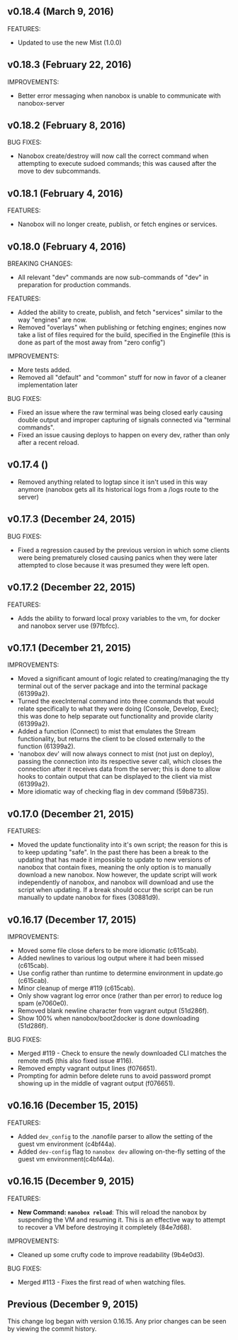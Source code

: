 ## v0.18.4 (March 9, 2016)

FEATURES:
  - Updated to use the new Mist (1.0.0)

## v0.18.3 (February 22, 2016)

IMPROVEMENTS:
  - Better error messaging when nanobox is unable to communicate with nanobox-server


## v0.18.2 (February 8, 2016)

BUG FIXES:
  - Nanobox create/destroy will now call the correct command when attempting to
  execute sudoed commands; this was caused after the move to dev subcommands.

## v0.18.1 (February 4, 2016)

FEATURES:
  - Nanobox will no longer create, publish, or fetch engines or services.

## v0.18.0 (February 4, 2016)

BREAKING CHANGES:
  - All relevant "dev" commands are now sub-commands of "dev" in preparation
  for production commands.

FEATURES:
  - Added the ability to create, publish, and fetch "services" similar to the way
  "engines" are now.
  - Removed "overlays" when publishing or fetching engines; engines now take a
  list of files required for the build, specified in the Enginefile (this is done
  as part of the most away from "zero config")

IMPROVEMENTS:
  - More tests added.
  - Removed all "default" and "common" stuff for now in favor of a cleaner
  implementation later

BUG FIXES:
  - Fixed an issue where the raw terminal was being closed early causing double
  output and improper capturing of signals connected via "terminal commands".
  - Fixed an issue causing deploys to happen on every dev, rather than only after
  a recent reload.

## v0.17.4 ()

  - Removed anything related to logtap since it isn't used in this way anymore
  (nanobox gets all its historical logs from a /logs route to the server)

## v0.17.3 (December 24, 2015)

BUG FIXES:
  - Fixed a regression caused by the previous version in which some clients were
  being prematurely closed causing panics when they were later attempted to close
  because it was presumed they were left open.

## v0.17.2 (December 22, 2015)

FEATURES:
  - Adds the ability to forward local proxy variables to the vm, for docker and
  nanobox server use (97fbfcc).

## v0.17.1 (December 21, 2015)

IMPROVEMENTS:

  - Moved a significant amount of logic related to creating/managing the tty
  terminal out of the server package and into the terminal package (61399a2).
  - Turned the execInternal command into three commands that would relate
  specifically to what they were doing (Console, Develop, Exec); this was done
  to help separate out functionality and provide clarity (61399a2).
  - Added a function (Connect) to mist that emulates the Stream functionality, but returns
  the client to be closed externally to the function (61399a2).
  - 'nanobox dev' will now always connect to mist (not just on deploy), passing
  the connection into its respective sever call, which closes the connection after
  it receives data from the server; this is done to allow hooks to contain output
  that can be displayed to the client via mist (61399a2).
  - More idiomatic way of checking flag in dev command (59b8735).

## v0.17.0 (December 21, 2015)

FEATURES:

  - Moved the update functionality into it's own script; the reason for this is
  to keep updating "safe". In the past there has been a break to the updating
  that has made it impossible to update to new versions of nanobox that contain
  fixes, meaning the only option is to manually download a new nanobox. Now however,
  the update script will work independently of nanobox, and nanobox will download
  and use the script when updating. If a break should occur the script can be
  run manually to update nanobox for fixes (30881d9).

## v0.16.17 (December 17, 2015)

IMPROVEMENTS:

  - Moved some file close defers to be more idiomatic (c615cab).
  - Added newlines to various log output where it had been missed (c615cab).
  - Use config rather than runtime to determine environment in update.go (c615cab).
  - Minor cleanup of merge #119 (c615cab).
  - Only show vagrant log error once (rather than per error) to reduce log spam (e7060e0).
  - Removed blank newline character from vagrant output (51d286f).
  - Show 100% when nanobox/boot2docker is done downloading (51d286f).

BUG FIXES:

  - Merged #119 - Check to ensure the newly downloaded CLI matches the remote md5
  (this also fixed issue #116).
  - Removed empty vagrant output lines (f076651).
  - Prompting for admin before delete runs to avoid password prompt showing up in
  the middle of vagrant output (f076651).

## v0.16.16 (December 15, 2015)

FEATURES:

  - Added `dev_config` to the .nanofile parser to allow the setting of the guest
  vm environment (c4bf44a).
  - Added `dev-config` flag to `nanobox dev` allowing on-the-fly setting of the
  guest vm environment(c4bf44a).

## v0.16.15 (December 9, 2015)

FEATURES:

  - **New Command: `nanobox reload`**: This will reload the nanobox by suspending
  the VM and resuming it. This is an effective way to attempt to recover a VM
  before destroying it completely (84e7d68).

IMPROVEMENTS:

  - Cleaned up some crufty code to improve readability (9b4e0d3).

BUG FIXES:

  - Merged #113 - Fixes the first read of when watching files.


## Previous (December 9, 2015)

This change log began with version 0.16.15. Any prior changes can be seen by viewing
the commit history.

